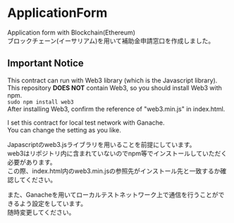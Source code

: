 # ApplicationForm
Application form with Blockchain(Ethereum)<br>
ブロックチェーン(イーサリアム)を用いて補助金申請窓口を作成しました。

## Important Notice
This contract can run with Web3 library (which is the Javascript library).<br>
This repository __DOES NOT__ contain Web3, so you should install Web3 with npm.<br>
`sudo npm install web3`<br>
After installing Web3, confirm the reference of "web3.min.js" in index.html.<br>

I set this contract for local test network with Ganache.<br>
You can change the setting as you like.<br>


Japascriptのweb3.jsライブラリを用いることを前提にしています。<br>
web3はリポジトリ内に含まれていないのでnpm等でインストールしていただく必要があります。<br>
この際、index.html内のweb3.min.jsの参照先がインストール先と一致するか確認してください。<br>

また、Ganacheを用いてローカルテストネットワーク上で通信を行うことができるよう設定をしています。<br>
随時変更してください。

